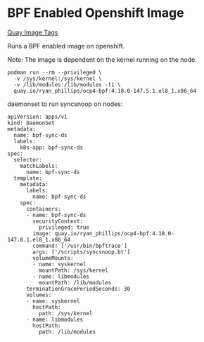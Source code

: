 # BPF Enabled Openshift Image

[Quay Image Tags](https://quay.io/repository/ryan_phillips/ocp4-bpf?tab=tags)

Runs a BPF enabled image on openshift.

Note: The image is dependent on the kernel running on the node.

```
podman run --rm --privileged \
  -v /sys/kernel:/sys/kernel \
  -v /lib/modules:/lib/modules -ti \
  quay.io/ryan_phillips/ocp4-bpf:4.18.0-147.5.1.el8_1.x86_64
```

daemonset to run syncsnoop on nodes:

```
apiVersion: apps/v1
kind: DaemonSet
metadata:
  name: bpf-sync-ds
  labels:
    k8s-app: bpf-sync-ds
spec:
  selector:
    matchLabels:
      name: bpf-sync-ds
  template:
    metadata:
      labels:
        name: bpf-sync-ds
    spec:
      containers:
      - name: bpf-sync-ds
        securityContext:
          privileged: true
        image: quay.io/ryan_phillips/ocp4-bpf:4.18.0-147.8.1.el8_1.x86_64
        command: ['/usr/bin/bpftrace']
        args: ['/scripts/syncsnoop.bt']
        volumeMounts:
        - name: syskernel
          mountPath: /sys/kernel
        - name: libmodules
          mountPath: /lib/modules
      terminationGracePeriodSeconds: 30
      volumes:
      - name: syskernel
        hostPath:
          path: /sys/kernel
      - name: libmodules
        hostPath:
          path: /lib/modules
```
